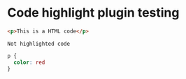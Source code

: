 # Code highlight plugin testing

```html
<p>This is a HTML code</p>
```

```
Not highlighted code
```

```css
p {
  color: red
}
```
